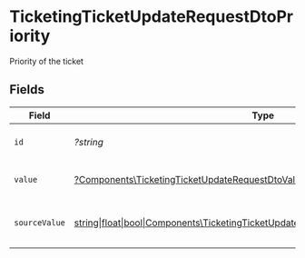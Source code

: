# TicketingTicketUpdateRequestDtoPriority

Priority of the ticket


## Fields

| Field                                                                                                                                                        | Type                                                                                                                                                         | Required                                                                                                                                                     | Description                                                                                                                                                  | Example                                                                                                                                                      |
| ------------------------------------------------------------------------------------------------------------------------------------------------------------ | ------------------------------------------------------------------------------------------------------------------------------------------------------------ | ------------------------------------------------------------------------------------------------------------------------------------------------------------ | ------------------------------------------------------------------------------------------------------------------------------------------------------------ | ------------------------------------------------------------------------------------------------------------------------------------------------------------ |
| `id`                                                                                                                                                         | *?string*                                                                                                                                                    | :heavy_minus_sign:                                                                                                                                           | The id of the ticket priority.                                                                                                                               | 001                                                                                                                                                          |
| `value`                                                                                                                                                      | [?Components\TicketingTicketUpdateRequestDtoValue](../../Models/Components/TicketingTicketUpdateRequestDtoValue.md)                                          | :heavy_minus_sign:                                                                                                                                           | The priority of the ticket.                                                                                                                                  | medium                                                                                                                                                       |
| `sourceValue`                                                                                                                                                | [string\|float\|bool\|Components\TicketingTicketUpdateRequestDtoSourceValue4\|array\|null](../../Models/Components/TicketingTicketUpdateRequestDtoSourceValue.md) | :heavy_minus_sign:                                                                                                                                           | The source value of the ticket priority.                                                                                                                     | Normal                                                                                                                                                       |